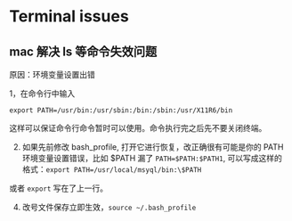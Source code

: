 # Terminal issues

## mac 解决 ls 等命令失效问题

原因：环境变量设置出错

1，在命令行中输入

```shell
export PATH=/usr/bin:/usr/sbin:/bin:/sbin:/usr/X11R6/bin
```

这样可以保证命令行命令暂时可以使用。命令执行完之后先不要关闭终端。

2. 如果先前修改 bash_profile, 打开它进行恢复，改正确很有可能是你的 PATH 环境变量设置错误，比如 \$PATH 漏了 `PATH=$PATH:$PATH1`, 可以写成这样的格式：`export PATH=/usr/local/msyql/bin:\$PATH`

或者 `export` 写在了上一行。

4. 改号文件保存立即生效，`source ~/.bash_profile`
